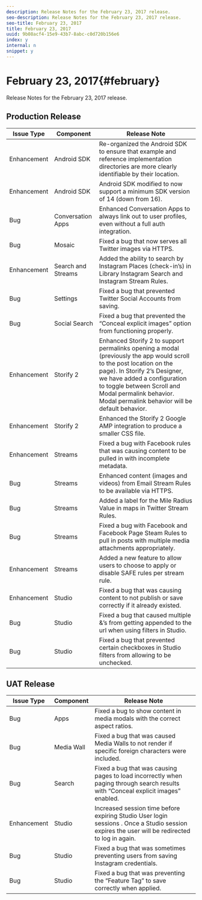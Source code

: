 ```yaml
---
description: Release Notes for the February 23, 2017 release.
seo-description: Release Notes for the February 23, 2017 release.
seo-title: February 23, 2017
title: February 23, 2017
uuid: 9b08acf4-15e9-43b7-8abc-c0d720b156e6
index: y
internal: n
snippet: y
---
```


# February 23, 2017{#february}

Release Notes for the February 23, 2017 release.

## Production Release

| **Issue Type** |**Component** |**Release Note** |
|---|---|---|
|  Enhancement | Android SDK | Re-organized the Android SDK to ensure that example and reference implementation directories are more clearly identifiable by their location. |
|  Enhancement | Android SDK | Android SDK modified to now support a minimum SDK version of 14 (down from 16). |
|  Bug | Conversation Apps | Enhanced Conversation Apps to always link out to user profiles, even without a full auth integration. |
|  Bug | Mosaic | Fixed a bug that now serves all Twitter images via HTTPS. |
|  Enhancement | Search and Streams | Added the ability to search by Instagram Places (check-in’s) in Library Instagram Search and Instagram Stream Rules. |
|  Bug | Settings | Fixed a bug that prevented Twitter Social Accounts from saving. |
|  Bug | Social Search | Fixed a bug that prevented the “Conceal explicit images” option from functioning properly. |
|  Enhancement | Storify 2 | Enhanced Storify 2 to support permalinks opening a modal (previously the app would scroll to the post location on the page). In Storify 2’s Designer, we have added a configuration to toggle between Scroll and Modal permalink behavior. Modal permalink behavior will be default behavior. |
|  Enhancement | Storify 2 | Enhanced the Storify 2 Google AMP integration to produce a smaller CSS file. |
|  Enhancement | Streams | Fixed a bug with Facebook rules that was causing content to be pulled in with incomplete metadata. |
|  Bug | Streams | Enhanced content (images and videos) from Email Stream Rules to be available via HTTPS. |
|  Bug | Streams | Added a label for the Mile Radius Value in maps in Twitter Stream Rules. |
|  Bug | Streams | Fixed a bug with Facebook and Facebook Page Steam Rules to pull in posts with multiple media attachments appropriately. |
|  Enhancement | Streams | Added a new feature to allow users to choose to apply or disable SAFE rules per stream rule. |
|  Enhancement | Studio | Fixed a bug that was causing content to not publish or save correctly if it already existed. |
|  Bug | Studio | Fixed a bug that caused multiple &’s from getting appended to the url when using filters in Studio. |
|  Bug | Studio | Fixed a bug that prevented certain checkboxes in Studio filters from allowing to be unchecked. |

## UAT Release

| **Issue Type** |**Component** |**Release Note** |
|---|---|---|
|  Bug | Apps | Fixed a bug to show content in media modals with the correct aspect ratios. |
|  Bug | Media Wall | Fixed a bug that was caused Media Walls to not render if specific foreign characters were included. |
|  Bug | Search | Fixed a bug that was causing pages to load incorrectly when paging through search results with “Conceal explicit images” enabled. |
|  Enhancement | Studio | Increased session time before expiring Studio User login sessions . Once a Studio session expires the user will be redirected to log in again. |
|  Bug | Studio | Fixed a bug that was sometimes preventing users from saving Instagram credentials. |
|  Bug | Studio | Fixed a bug that was preventing the “Feature Tag” to save correctly when applied. |

